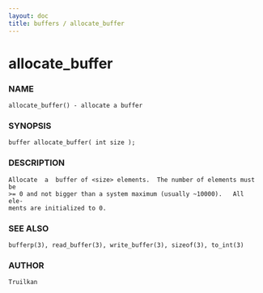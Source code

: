 ```yaml
---
layout: doc
title: buffers / allocate_buffer
---
```

# allocate_buffer

### NAME

    allocate_buffer() - allocate a buffer

### SYNOPSIS

    buffer allocate_buffer( int size );

### DESCRIPTION

    Allocate  a  buffer of <size> elements.  The number of elements must be
    >= 0 and not bigger than a system maximum (usually ~10000).   All  ele‐
    ments are initialized to 0.

### SEE ALSO

    bufferp(3), read_buffer(3), write_buffer(3), sizeof(3), to_int(3)

### AUTHOR

    Truilkan
